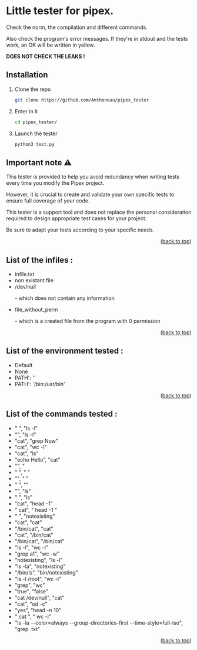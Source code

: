 <a id="readme-top"></a>

# Little tester for pipex.

<p>Check the norm, the compilation and different commands.</p>
<p>Also check the program's error messages. If they're in stdout and the tests work, an OK will be written in yellow.</p>

<p><b>DOES NOT CHECK THE LEAKS !</b></p>

## Installation

1. Clone the repo
   ```sh
   git clone https://github.com/Anthoneau/pipex_tester
   ```
2. Enter in it
   ```sh
   cd pipex_tester/
   ```
4. Launch the tester
   ```sh
   python3 test.py
   ```

## Important note ⚠️

<p>This tester is provided to help you avoid redundancy when writing tests every time you modify the Pipex project.</p>
<p>However, it is crucial to create and validate your own specific tests to ensure full coverage of your code.</p>
<p>This tester is a support tool and does not replace the personal consideration required to design appropriate test cases for your project.</p>
<p>Be sure to adapt your tests according to your specific needs.</p>

<p align="right">(<a href="#readme-top">back to top</a>)</p>

## List of the infiles :

<ul>
  <li>infile.txt</li>
  <li>non existant file</li>
  <li>/dev/null</li>
  <p>- which does not contain any information</p>
  <li>file_without_perm</li>
  <p>- which is a created file from the program with 0 permission</p>
</ul>

<p align="right">(<a href="#readme-top">back to top</a>)</p>

## List of the environment tested :
<ul>
  <li>Default</li>
  <li>None</li>
  <li>PATH': ''</li>
  <li>PATH': '/bin:/usr/bin'</li>
</ul>

<p align="right">(<a href="#readme-top">back to top</a>)</p>

## List of the commands tested :
<ul>
  <li>" ", "ls -l"</li>
  <li>"", "ls -l"</li>
  <li>"cat", "grep Now"</li>
  <li>"cat", "wc -l"</li>
  <li>"cat", "ls"</li>
  <li>"echo Hello", "cat"</li>
  <li>"", "</li>
  <li>" ", " "</li>
  <li>"", " "</li>
  <li>" ", ""</li>
  <li>"", "ls"</li>
  <li>" ", "ls"</li>
  <li>"cat", "head -1"</li>
  <li>" cat", "     head -1   "</li>
  <li>" ", "notexisting"</li>
  <li>"cat", "cat"</li>
  <li>"/bin/cat", "cat"</li>
  <li>"cat", "/bin/cat"</li>
  <li>"/bin/cat", "/bin/cat"</li>
  <li>"ls -l", "wc -l"</li>
  <li>"grep a1", "wc -w"</li>
  <li>"notexisting", "ls -l"</li>
  <li>"ls -la", "notexisting"</li>
  <li>"/bin/ls", "bin/notexisting"</li>
  <li>"ls -l /root", "wc -l"</li>
  <li>"grep", "wc"</li>
  <li>"true", "false"</li>
  <li>"cat /dev/null", "cat"</li>
  <li>"cat", "od -c"</li>
  <li>"yes", "head -n 10"</li>
  <li>"               cat              ", "                 wc                -l"</li>
  <li>"ls -la --color=always --group-directories-first --time-style=full-iso", "grep .txt"</li>
</ul>

<p align="right">(<a href="#readme-top">back to top</a>)</p>

